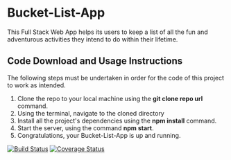 # Bucket-List-App
This Full Stack Web App helps its users to keep a list of all the fun and adventurous activities they intend to do within their lifetime.

## Code Download and Usage Instructions
The following steps must be undertaken in order for the code of this project to work as intended.

1. Clone the repo to your local machine using the **git clone repo url** command.
2. Using the terminal, navigate to the cloned directory
3. Install all the project's dependencies using the **npm install** command.
4. Start the server, using the command **npm start**.
5. Congratulations, your Bucket-List-App is up and running.

[![Build Status](https://travis-ci.org/IMMANUEL5015/Bucket-List-App.svg?branch=master)](https://travis-ci.org/IMMANUEL5015/Bucket-List-App)
[![Coverage Status](https://coveralls.io/repos/github/IMMANUEL5015/Bucket-List-App/badge.svg?branch=master)](https://coveralls.io/github/IMMANUEL5015/Bucket-List-App?branch=master)
